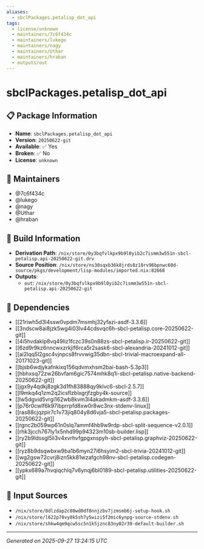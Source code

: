 ```yaml
---
aliases:
  - sbclPackages.petalisp_dot_api
tags:
  - license/unknown
  - maintainers/7c6f434c
  - maintainers/lukego
  - maintainers/nagy
  - maintainers/Uthar
  - maintainers/hraban
  - outputs/out
---
```


# sbclPackages.petalisp_dot_api

## 📋 Package Information

- **Name**: `sbclPackages.petalisp_dot_api`
- **Version**: `20250622-git`
- **Available**: ✅ Yes
- **Broken**: ✅ No
- **License**: `unknown`
## 👥 Maintainers

- @7c6f434c
- @lukego
- @nagy
- @Uthar
- @hraban


## 🔧 Build Information

- **Derivation Path**: `/nix/store/0y3bqfvlkpx9b9l0yib2c7ismm3w551n-sbcl-petalisp.api-20250622-git.drv`
- **Source Position**: `/nix/store/ns30sqxb36k8jrds8z18rv96bpnwc60d-source/pkgs/development/lisp-modules/imported.nix:82668`
- **Outputs**:
  - `out`:  `/nix/store/0y3bqfvlkpx9b9l0yib2c7ismm3w551n-sbcl-petalisp.api-20250622-git`

## 🔗 Dependencies

- [[21riwh5d3l4ssw0vpdm7msmhj32yfazi-asdf-3.3.6]]
- [[3ndscw8ai8jzk5wg4i03lv44cdsvqc6h-sbcl-petalisp.core-20250622-git]]
- [[4i5hvdaklp8vq49liz1fczc39s0n88zs-sbcl-petalisp.ir-20250622-git]]
- [[6zd9r9kz6nncwxzrkjif6rca5r2sask6-sbcl-alexandria-20241012-git]]
- [[ai2lqq5l2gsc4vjnpcs8frvvwig35dbn-sbcl-trivial-macroexpand-all-20171023-git]]
- [[bjsb6wdjykafnkixq156qdvmxhsm2bai-bash-5.3p3]]
- [[hbhxsq72zw26bvfam6gic7574mhk8q1i-sbcl-petalisp.native-backend-20250622-git]]
- [[jgx9y4qdkj8zgk3d1fh83888qy9klvc6-sbcl-2.5.7]]
- [[l9mkq4q1zm2q2icsflzblxgrjfzgby4k-source]]
- [[lw5dgvid5vrgi162wb8kvm3l4akadmkm-asdf-3.3.6]]
- [[p76r0cwlf6k97ibprrpfd8xw0r8wc3nx-stdenv-linux]]
- [[ras88cjqzpir7c1v73jiq804y8d6vja5-sbcl-petalisp.packages-20250622-git]]
- [[rgnc2b059wp61n0slq7ammf4hb9w9rdp-sbcl-split-sequence-v2.0.1]]
- [[rhk3jcch767ly1x5nhd99p94323m10sb-builder.lisp]]
- [[ry2b9ldssgl5li3v4xvrhvfgpgxnspyh-sbcl-petalisp.graphviz-20250622-git]]
- [[ryz8b9dsqwbxw9ba1b6myn27i6hsyim2-sbcl-trivia-20241012-git]]
- [[wg2gsw72cvrj8izn5kk81wzafgch98nv-sbcl-petalisp.codegen-20250622-git]]
- [[ypkx689a7hvqiqchlq7v6ynqj6bl0189-sbcl-petalisp.utilities-20250622-git]]

## 📁 Input Sources

- `/nix/store/8dlzdap2c80wd0df8nnjzbv7jzmsmb6j-setup-hook.sh`
- `/nix/store/l622p70vy8k5sh7y5wizi5f2mic6ynpg-source-stdenv.sh`
- `/nix/store/shkw4qm9qcw5sc5n1k5jznc83ny02r39-default-builder.sh`

---
*Generated on 2025-09-27 13:24:15 UTC*
